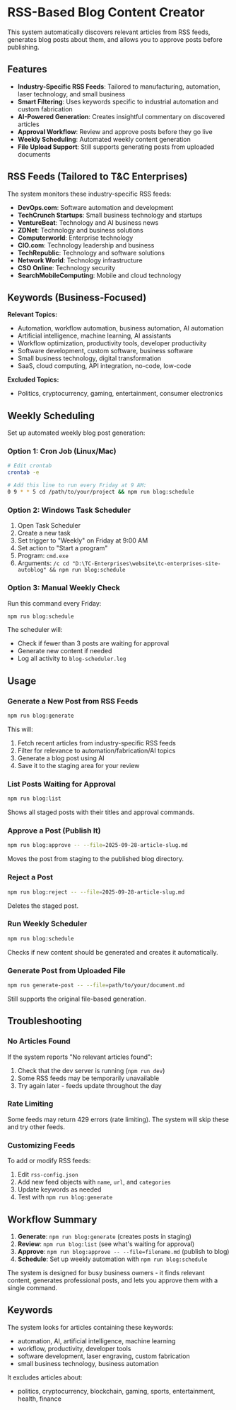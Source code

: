# RSS-Based Blog Content Creator

This system automatically discovers relevant articles from RSS feeds, generates blog posts about them, and allows you to approve posts before publishing.

## Features

- **Industry-Specific RSS Feeds**: Tailored to manufacturing, automation, laser technology, and small business
- **Smart Filtering**: Uses keywords specific to industrial automation and custom fabrication
- **AI-Powered Generation**: Creates insightful commentary on discovered articles
- **Approval Workflow**: Review and approve posts before they go live
- **Weekly Scheduling**: Automated weekly content generation
- **File Upload Support**: Still supports generating posts from uploaded documents

## RSS Feeds (Tailored to T&C Enterprises)

The system monitors these industry-specific RSS feeds:
- **DevOps.com**: Software automation and development
- **TechCrunch Startups**: Small business technology and startups
- **VentureBeat**: Technology and AI business news
- **ZDNet**: Technology and business solutions
- **Computerworld**: Enterprise technology
- **CIO.com**: Technology leadership and business
- **TechRepublic**: Technology and software solutions
- **Network World**: Technology infrastructure
- **CSO Online**: Technology security
- **SearchMobileComputing**: Mobile and cloud technology

## Keywords (Business-Focused)

**Relevant Topics:**
- Automation, workflow automation, business automation, AI automation
- Artificial intelligence, machine learning, AI assistants
- Workflow optimization, productivity tools, developer productivity
- Software development, custom software, business software
- Small business technology, digital transformation
- SaaS, cloud computing, API integration, no-code, low-code

**Excluded Topics:**
- Politics, cryptocurrency, gaming, entertainment, consumer electronics

## Weekly Scheduling

Set up automated weekly blog post generation:

### Option 1: Cron Job (Linux/Mac)
```bash
# Edit crontab
crontab -e

# Add this line to run every Friday at 9 AM:
0 9 * * 5 cd /path/to/your/project && npm run blog:schedule
```

### Option 2: Windows Task Scheduler
1. Open Task Scheduler
2. Create a new task
3. Set trigger to "Weekly" on Friday at 9:00 AM
4. Set action to "Start a program"
5. Program: `cmd.exe`
6. Arguments: `/c cd "D:\TC-Enterprises\website\tc-enterprises-site-autoblog" && npm run blog:schedule`

### Option 3: Manual Weekly Check
Run this command every Friday:
```bash
npm run blog:schedule
```

The scheduler will:
- Check if fewer than 3 posts are waiting for approval
- Generate new content if needed
- Log all activity to `blog-scheduler.log`

## Usage

### Generate a New Post from RSS Feeds
```bash
npm run blog:generate
```
This will:
1. Fetch recent articles from industry-specific RSS feeds
2. Filter for relevance to automation/fabrication/AI topics
3. Generate a blog post using AI
4. Save it to the staging area for your review

### List Posts Waiting for Approval
```bash
npm run blog:list
```
Shows all staged posts with their titles and approval commands.

### Approve a Post (Publish It)
```bash
npm run blog:approve -- --file=2025-09-28-article-slug.md
```
Moves the post from staging to the published blog directory.

### Reject a Post
```bash
npm run blog:reject -- --file=2025-09-28-article-slug.md
```
Deletes the staged post.

### Run Weekly Scheduler
```bash
npm run blog:schedule
```
Checks if new content should be generated and creates it automatically.

### Generate Post from Uploaded File
```bash
npm run generate-post -- --file=path/to/your/document.md
```
Still supports the original file-based generation.

## Troubleshooting

### No Articles Found
If the system reports "No relevant articles found":
1. Check that the dev server is running (`npm run dev`)
2. Some RSS feeds may be temporarily unavailable
3. Try again later - feeds update throughout the day

### Rate Limiting
Some feeds may return 429 errors (rate limiting). The system will skip these and try other feeds.

### Customizing Feeds
To add or modify RSS feeds:
1. Edit `rss-config.json`
2. Add new feed objects with `name`, `url`, and `categories`
3. Update keywords as needed
4. Test with `npm run blog:generate`

## Workflow Summary

1. **Generate**: `npm run blog:generate` (creates posts in staging)
2. **Review**: `npm run blog:list` (see what's waiting for approval)
3. **Approve**: `npm run blog:approve -- --file=filename.md` (publish to blog)
4. **Schedule**: Set up weekly automation with `npm run blog:schedule`

The system is designed for busy business owners - it finds relevant content, generates professional posts, and lets you approve them with a single command.

## Keywords

The system looks for articles containing these keywords:
- automation, AI, artificial intelligence, machine learning
- workflow, productivity, developer tools
- software development, laser engraving, custom fabrication
- small business technology, business automation

It excludes articles about:
- politics, cryptocurrency, blockchain, gaming, sports, entertainment, health, finance